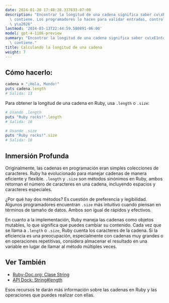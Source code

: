```yaml
---
date: 2024-01-20 17:48:28.337633-07:00
description: "Encontrar la longitud de una cadena significa saber cu\xE1ntos caracteres\
  \ contiene. Los programadores lo hacen para validar entradas, controlar bucles,\
  \ y\u2026"
lastmod: '2024-03-13T22:44:59.580891-06:00'
model: gpt-4-1106-preview
summary: "Encontrar la longitud de una cadena significa saber cu\xE1ntos caracteres\
  \ contiene."
title: Calculando la longitud de una cadena
weight: 7
---
```


## Cómo hacerlo:
```Ruby
cadena = "¡Hola, Mundo!"
puts cadena.length
# Salida: 13
```

Para obtener la longitud de una cadena en Ruby, usa `.length` o `.size`:

```Ruby
# Usando .length
puts "Ruby rocks!".length
# Salida: 10

# Usando .size
puts "Ruby rocks!".size
# Salida: 10
```

## Inmersión Profunda
Originalmente, las cadenas en programación eran simples colecciones de caracteres. Ruby ha evolucionado para manejar cadenas de manera eficiente y flexible. `.length` y `.size` son métodos sinónimos en Ruby, ambos retornan el número de caracteres en una cadena, incluyendo espacios y caracteres especiales.

¿Por qué hay dos métodos? Es cuestión de preferencia y legibilidad. Algunos programadores encuentran `.size` más intuitivo cuando piensan en términos de tamaño de datos. Ambos son igual de rápidos y efectivos.

En cuanto a la implementación, Ruby maneja las cadenas como objetos mutables, lo que significa que puedes cambiar su contenido. Cada vez que se llama a `.length` o `.size`, Ruby cuenta los caracteres de la cadena. Si la eficiencia es una preocupación, especialmente con cadenas muy grandes o en operaciones repetitivas, considera almacenar el resultado en una variable en lugar de llamar al método múltiples veces.

## Ver También
- [Ruby-Doc.org: Clase String](https://ruby-doc.org/core-2.7.0/String.html)
- [API Dock: String#length](https://apidock.com/ruby/String/length)

Esos recursos te darán más información sobre las cadenas en Ruby y las operaciones que puedes realizar con ellas.
